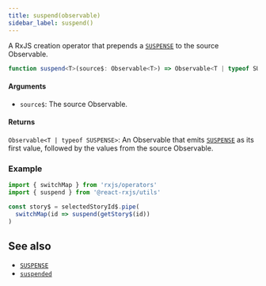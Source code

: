 ```yaml
---
title: suspend(observable)
sidebar_label: suspend()
---
```


A RxJS creation operator that prepends a [`SUSPENSE`] to the source Observable.

```ts
function suspend<T>(source$: Observable<T>) => Observable<T | typeof SUSPENSE>
```

#### Arguments
* `source$`: The source Observable.

#### Returns

`Observable<T | typeof SUSPENSE>`: An Observable that emits [`SUSPENSE`] 
as its first value, followed by the values from the source Observable.

### Example

```ts
import { switchMap } from 'rxjs/operators'
import { suspend } from '@react-rxjs/utils'

const story$ = selectedStoryId$.pipe(
  switchMap(id => suspend(getStory$(id))
)
```

## See also
* [`SUSPENSE`]
* [`suspended`]

[`SUSPENSE`]: ../core/suspense
[`suspended`]: suspended